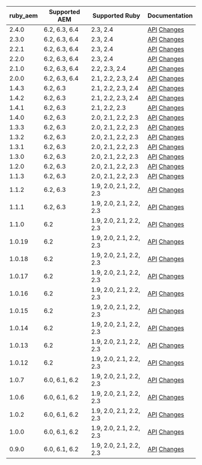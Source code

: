 | ruby_aem | Supported AEM | Supported Ruby | Documentation |
|----------|---------------|----------------|---------------|
| 2.4.0   | 6.2, 6.3, 6.4          | 2.3, 2.4      | [API](https://shinesolutions.github.io/ruby_aem/api/2.4.0/index.html) [Changes](https://github.com/shinesolutions/ruby_aem/blob/master/CHANGELOG.md#240) |
| 2.3.0   | 6.2, 6.3, 6.4          | 2.3, 2.4      | [API](https://shinesolutions.github.io/ruby_aem/api/2.3.0/index.html) [Changes](https://github.com/shinesolutions/ruby_aem/blob/master/CHANGELOG.md#230) |
| 2.2.1   | 6.2, 6.3, 6.4          | 2.3, 2.4      | [API](https://shinesolutions.github.io/ruby_aem/api/2.2.0/index.html) [Changes](https://github.com/shinesolutions/ruby_aem/blob/master/CHANGELOG.md#220) |
| 2.2.0    | 6.2, 6.3, 6.4          | 2.3, 2.4      | [API](https://shinesolutions.github.io/ruby_aem/api/2.2.0/index.html) [Changes](https://github.com/shinesolutions/ruby_aem/blob/master/CHANGELOG.md#220) |
| 2.1.0    | 6.2, 6.3, 6.4          | 2.2, 2.3, 2.4      | [API](https://shinesolutions.github.io/ruby_aem/api/2.1.0/index.html) [Changes](https://github.com/shinesolutions/ruby_aem/blob/master/CHANGELOG.md#210) |
| 2.0.0    | 6.2, 6.3, 6.4          | 2.1, 2.2, 2.3, 2.4      | [API](https://shinesolutions.github.io/ruby_aem/api/1.4.1/index.html) [Changes](https://github.com/shinesolutions/ruby_aem/blob/master/CHANGELOG.md#200) |
| 1.4.3    | 6.2, 6.3               | 2.1, 2.2, 2.3, 2.4      | [API](https://shinesolutions.github.io/ruby_aem/api/1.4.3/index.html) [Changes](https://github.com/shinesolutions/ruby_aem/blob/master/CHANGELOG.md#143) |
| 1.4.2    | 6.2, 6.3               | 2.1, 2.2, 2.3, 2.4      | [API](https://shinesolutions.github.io/ruby_aem/api/1.4.2/index.html) [Changes](https://github.com/shinesolutions/ruby_aem/blob/master/CHANGELOG.md#142) |
| 1.4.1    | 6.2, 6.3               | 2.1, 2.2, 2.3           | [API](https://shinesolutions.github.io/ruby_aem/api/1.4.1/index.html) [Changes](https://github.com/shinesolutions/ruby_aem/blob/master/CHANGELOG.md#141) |
| 1.4.0    | 6.2, 6.3               | 2.0, 2.1, 2.2, 2.3      | [API](https://shinesolutions.github.io/ruby_aem/api/1.4.0/index.html) [Changes](https://github.com/shinesolutions/ruby_aem/blob/master/CHANGELOG.md#140) |
| 1.3.3    | 6.2, 6.3               | 2.0, 2.1, 2.2, 2.3      | [API](https://shinesolutions.github.io/ruby_aem/api/1.3.3/index.html) [Changes](https://github.com/shinesolutions/ruby_aem/blob/master/CHANGELOG.md#133) |
| 1.3.2    | 6.2, 6.3               | 2.0, 2.1, 2.2, 2.3      | [API](https://shinesolutions.github.io/ruby_aem/api/1.3.2/index.html) [Changes](https://github.com/shinesolutions/ruby_aem/blob/master/CHANGELOG.md#132) |
| 1.3.1    | 6.2, 6.3               | 2.0, 2.1, 2.2, 2.3      | [API](https://shinesolutions.github.io/ruby_aem/api/1.3.1/index.html) [Changes](https://github.com/shinesolutions/ruby_aem/blob/master/CHANGELOG.md#131) |
| 1.3.0    | 6.2, 6.3               | 2.0, 2.1, 2.2, 2.3      | [API](https://shinesolutions.github.io/ruby_aem/api/1.3.0/index.html) [Changes](https://github.com/shinesolutions/ruby_aem/blob/master/CHANGELOG.md#130) |
| 1.2.0    | 6.2, 6.3               | 2.0, 2.1, 2.2, 2.3      | [API](https://shinesolutions.github.io/ruby_aem/api/1.2.0/index.html) [Changes](https://github.com/shinesolutions/ruby_aem/blob/master/CHANGELOG.md#120) |
| 1.1.3    | 6.2, 6.3               | 2.0, 2.1, 2.2, 2.3      | [API](https://shinesolutions.github.io/ruby_aem/api/1.1.3/index.html) [Changes](https://github.com/shinesolutions/ruby_aem/blob/master/CHANGELOG.md#113) |
| 1.1.2    | 6.2, 6.3               | 1.9, 2.0, 2.1, 2.2, 2.3 | [API](https://shinesolutions.github.io/ruby_aem/api/1.1.2/index.html) [Changes](https://github.com/shinesolutions/ruby_aem/blob/master/CHANGELOG.md#112) |
| 1.1.1    | 6.2, 6.3               | 1.9, 2.0, 2.1, 2.2, 2.3 | [API](https://shinesolutions.github.io/ruby_aem/api/1.1.1/index.html) [Changes](https://github.com/shinesolutions/ruby_aem/blob/master/CHANGELOG.md#111) |
| 1.1.0    | 6.2                    | 1.9, 2.0, 2.1, 2.2, 2.3 | [API](https://shinesolutions.github.io/ruby_aem/api/1.1.0/index.html) [Changes](https://github.com/shinesolutions/ruby_aem/blob/master/CHANGELOG.md#110) |
| 1.0.19   | 6.2                    | 1.9, 2.0, 2.1, 2.2, 2.3 | [API](https://shinesolutions.github.io/ruby_aem/api/1.0.19/index.html) [Changes](https://github.com/shinesolutions/ruby_aem/blob/master/CHANGELOG.md#1019) |
| 1.0.18   | 6.2                    | 1.9, 2.0, 2.1, 2.2, 2.3 | [API](https://shinesolutions.github.io/ruby_aem/api/1.0.18/index.html) [Changes](https://github.com/shinesolutions/ruby_aem/blob/master/CHANGELOG.md#1018) |
| 1.0.17   | 6.2                    | 1.9, 2.0, 2.1, 2.2, 2.3 | [API](https://shinesolutions.github.io/ruby_aem/api/1.0.17/index.html) [Changes](https://github.com/shinesolutions/ruby_aem/blob/master/CHANGELOG.md#1017) |
| 1.0.16   | 6.2                    | 1.9, 2.0, 2.1, 2.2, 2.3 | [API](https://shinesolutions.github.io/ruby_aem/api/1.0.16/index.html) [Changes](https://github.com/shinesolutions/ruby_aem/blob/master/CHANGELOG.md#1016) |
| 1.0.15   | 6.2                    | 1.9, 2.0, 2.1, 2.2, 2.3 | [API](https://shinesolutions.github.io/ruby_aem/api/1.0.15/index.html) [Changes](https://github.com/shinesolutions/ruby_aem/blob/master/CHANGELOG.md#1015) |
| 1.0.14   | 6.2                    | 1.9, 2.0, 2.1, 2.2, 2.3 | [API](https://shinesolutions.github.io/ruby_aem/api/1.0.14/index.html) [Changes](https://github.com/shinesolutions/ruby_aem/blob/master/CHANGELOG.md#1014) |
| 1.0.13   | 6.2                    | 1.9, 2.0, 2.1, 2.2, 2.3 | [API](https://shinesolutions.github.io/ruby_aem/api/1.0.13/index.html) [Changes](https://github.com/shinesolutions/ruby_aem/blob/master/CHANGELOG.md#1013) |
| 1.0.12   | 6.2                    | 1.9, 2.0, 2.1, 2.2, 2.3 | [API](https://shinesolutions.github.io/ruby_aem/api/1.0.12/index.html) [Changes](https://github.com/shinesolutions/ruby_aem/blob/master/CHANGELOG.md#1012) |
| 1.0.7    | 6.0, 6.1, 6.2          | 1.9, 2.0, 2.1, 2.2, 2.3 | [API](https://shinesolutions.github.io/ruby_aem/api/1.0.7/index.html) [Changes](https://github.com/shinesolutions/ruby_aem/blob/master/CHANGELOG.md#107) |
| 1.0.6    | 6.0, 6.1, 6.2          | 1.9, 2.0, 2.1, 2.2, 2.3 | [API](https://shinesolutions.github.io/ruby_aem/api/1.0.6/index.html) [Changes](https://github.com/shinesolutions/ruby_aem/blob/master/CHANGELOG.md#106) |
| 1.0.2    | 6.0, 6.1, 6.2          | 1.9, 2.0, 2.1, 2.2, 2.3 | [API](https://shinesolutions.github.io/ruby_aem/api/1.0.2/index.html) [Changes](https://github.com/shinesolutions/ruby_aem/blob/master/CHANGELOG.md#102) |
| 1.0.0    | 6.0, 6.1, 6.2          | 1.9, 2.0, 2.1, 2.2, 2.3 | [API](https://shinesolutions.github.io/ruby_aem/api/1.0.0/index.html) [Changes](https://github.com/shinesolutions/ruby_aem/blob/master/CHANGELOG.md#100) |
| 0.9.0    | 6.0, 6.1, 6.2          | 1.9, 2.0, 2.1, 2.2, 2.3 | [API](https://shinesolutions.github.io/ruby_aem/api/0.9.0/index.html) [Changes](https://github.com/shinesolutions/ruby_aem/blob/master/CHANGELOG.md#090) |
